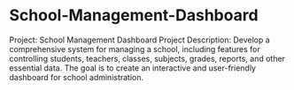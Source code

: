 # School-Management-Dashboard
Project: School Management Dashboard Project Description: Develop a comprehensive system for managing a school, including features for controlling students, teachers, classes, subjects, grades, reports, and other essential data. The goal is to create an interactive and user-friendly dashboard for school administration.
